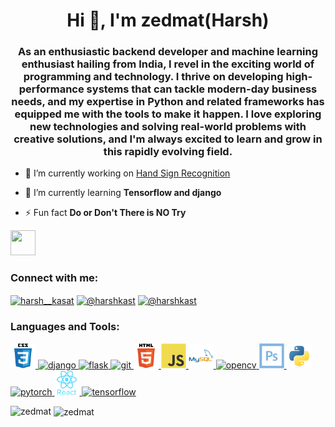 <h1 align="center">Hi 👋, I'm zedmat(Harsh)</h1>
<h3 align="center">As an enthusiastic backend developer and machine learning enthusiast hailing from India, I revel in the exciting world of programming and technology. I thrive on developing high-performance systems that can tackle modern-day business needs, and my expertise in Python and related frameworks has equipped me with the tools to make it happen. I love exploring new technologies and solving real-world problems with creative solutions, and I'm always excited to learn and grow in this rapidly evolving field.</h3>

- 🔭 I’m currently working on [Hand Sign Recognition](https://github.com/harshkasat/projectMLHprefellowship-)

- 🌱 I’m currently learning **Tensorflow and django**

- ⚡ Fun fact **Do or Don't There is NO Try**


<img src="https://media.giphy.com/media/v1.Y2lkPTc5MGI3NjExMzdkMTcyNWMyODhhYWQ4MmI3NDU1ZDhmMGJmMDM4ODAxN2JjNThmOSZjdD1n/MT5UUV1d4CXE2A37Dg/giphy.gif" width="40" height="40" />




<h3 align="left">Connect with me:</h3>
<p align="left">
<a href="https://twitter.com/harsh__kasat" target="blank"><img align="center" src="https://raw.githubusercontent.com/rahuldkjain/github-profile-readme-generator/master/src/images/icons/Social/twitter.svg" alt="harsh__kasat" height="30" width="40" /></a>
<a href="https://linkedin.com/in/@harshkast" target="blank"><img align="center" src="https://raw.githubusercontent.com/rahuldkjain/github-profile-readme-generator/master/src/images/icons/Social/linked-in-alt.svg" alt="@harshkast" height="30" width="40" /></a>
<a href="https://hashnode.com/@harshkast" target="blank"><img align="center" src="https://raw.githubusercontent.com/rahuldkjain/github-profile-readme-generator/master/src/images/icons/Social/hashnode.svg" alt="@harshkast" height="30" width="40" /></a>
</p>

<h3 align="left">Languages and Tools:</h3>
<p align="left"> <a href="https://www.w3schools.com/css/" target="_blank" rel="noreferrer"> <img src="https://raw.githubusercontent.com/devicons/devicon/master/icons/css3/css3-original-wordmark.svg" alt="css3" width="40" height="40"/> </a> <a href="https://www.djangoproject.com/" target="_blank" rel="noreferrer"> <img src="https://cdn.worldvectorlogo.com/logos/django.svg" alt="django" width="40" height="40"/> </a> <a href="https://flask.palletsprojects.com/" target="_blank" rel="noreferrer"> <img src="https://www.vectorlogo.zone/logos/pocoo_flask/pocoo_flask-icon.svg" alt="flask" width="40" height="40"/> </a> <a href="https://git-scm.com/" target="_blank" rel="noreferrer"> <img src="https://www.vectorlogo.zone/logos/git-scm/git-scm-icon.svg" alt="git" width="40" height="40"/> </a> <a href="https://www.w3.org/html/" target="_blank" rel="noreferrer"> <img src="https://raw.githubusercontent.com/devicons/devicon/master/icons/html5/html5-original-wordmark.svg" alt="html5" width="40" height="40"/> </a> <a href="https://developer.mozilla.org/en-US/docs/Web/JavaScript" target="_blank" rel="noreferrer"> <img src="https://raw.githubusercontent.com/devicons/devicon/master/icons/javascript/javascript-original.svg" alt="javascript" width="40" height="40"/> </a> <a href="https://www.mysql.com/" target="_blank" rel="noreferrer"> <img src="https://raw.githubusercontent.com/devicons/devicon/master/icons/mysql/mysql-original-wordmark.svg" alt="mysql" width="40" height="40"/> </a> <a href="https://opencv.org/" target="_blank" rel="noreferrer"> <img src="https://www.vectorlogo.zone/logos/opencv/opencv-icon.svg" alt="opencv" width="40" height="40"/> </a> <a href="https://www.photoshop.com/en" target="_blank" rel="noreferrer"> <img src="https://raw.githubusercontent.com/devicons/devicon/master/icons/photoshop/photoshop-line.svg" alt="photoshop" width="40" height="40"/> </a> <a href="https://www.python.org" target="_blank" rel="noreferrer"> <img src="https://raw.githubusercontent.com/devicons/devicon/master/icons/python/python-original.svg" alt="python" width="40" height="40"/> </a> <a href="https://pytorch.org/" target="_blank" rel="noreferrer"> <img src="https://www.vectorlogo.zone/logos/pytorch/pytorch-icon.svg" alt="pytorch" width="40" height="40"/> </a> <a href="https://reactjs.org/" target="_blank" rel="noreferrer"> <img src="https://raw.githubusercontent.com/devicons/devicon/master/icons/react/react-original-wordmark.svg" alt="react" width="40" height="40"/> </a> <a href="https://www.tensorflow.org" target="_blank" rel="noreferrer"> <img src="https://www.vectorlogo.zone/logos/tensorflow/tensorflow-icon.svg" alt="tensorflow" width="40" height="40"/> </a> </p>

<p><img align="left" src="https://github-readme-stats.vercel.app/api/top-langs?username=zedmat&show_icons=true&locale=en&layout=compact" alt="zedmat" /></p>

<p>&nbsp;<img align="center" src="https://github-readme-stats.vercel.app/api?username=zedmat&show_icons=true&locale=en" alt="zedmat" /></p>
